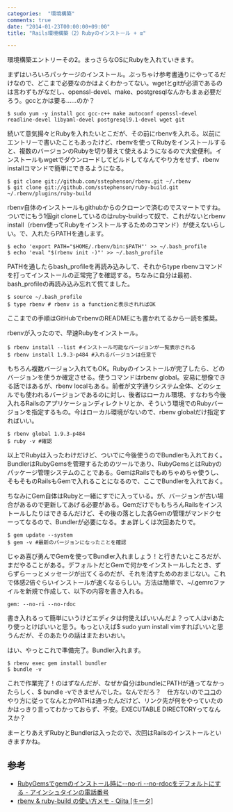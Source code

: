 ```yaml
---
categories:  "環境構築"
comments: true
date: "2014-01-23T00:00:00+09:00"
title: "Rails環境構築（2）Rubyのインストール + α"

---
```


環境構築エントリーその2。まっさらなOSにRubyを入れていきます。

まずはいろいろパッケージのインストール。ぶっちゃけ参考書通りにやってるだけなので、どこまで必要なのかはよくわかってない。wgetとgitが必須であるのは言わずもがなだし、openssl-devel、make、postgresqlなんかもまぁ必要だろう。gccとかは要る……のか？

```
$ sudo yum -y install gcc gcc-c++ make autoconf openssl-devel readline-devel libyaml-devel postgresql9.1-devel wget git
```


続いて意気揚々とRubyを入れたいとこだが、その前にrbenvを入れる。以前にエントリーで書いたこともあったけど、rbenvを使ってRubyをインストールすると、複数のバージョンのRubyを切り替えて使えるようになるので大変便利。インストールもwgetでダウンロードしてビルドしてなんてやり方をせず、rbenv installコマンドで簡単にできるようになる。

```
$ git clone git://github.com/sstephenson/rbenv.git ~/.rbenv
$ git clone git://github.com/sstephenson/ruby-build.git ~/.rbenv/plugins/ruby-build
```


rbenv自体のインストールもgithubからのクローンで済むのでスマートですね。ついでにもう1個git cloneしているのはruby-buildって奴で、これがないとrbenv install（rbenv使ってRubyをインストールするためのコマンド）が使えないらしい。で、入れたらPATHを通します。

```
$ echo 'export PATH="$HOME/.rbenv/bin:$PATH"' >> ~/.bash_profile
$ echo 'eval "$(rbenv init -)"' >> ~/.bash_profile
```


PATHを通したらbash_profileを再読み込みして、それからtype rbenvコマンドを打ってインストールの正常完了を確認する。ちなみに自分は最初、bash_profileの再読み込み忘れて慌てました。

```
$ source ~/.bash_profile
$ type rbenv # rbenv is a functionと表示されればOK
```


ここまでの手順はGitHubでrbenvのREADMEにも書かれてるから一読を推奨。

rbenvが入ったので、早速Rubyをインストール。

```
$ rbenv install --list #インストール可能なバージョンが一覧表示される
$ rbenv install 1.9.3-p484 #入れるバージョンは任意で
```


もちろん複数バージョン入れてもOK。Rubyのインストールが完了したら、どのバージョンを使うか確定させる。使うコマンドはrbenv global。安易に想像できる話ではあるが、rbenv localもある。前者が文字通りシステム全体、どのシェルでも使われるバージョンであるのに対し、後者はローカル環境、すなわち今後入れるRailsのアプリケーションディレクトリとか、そういう環境でのRubyバージョンを指定するもの。今はローカル環境がないので、rbenv globalだけ指定すればいい。

```
$ rbenv global 1.9.3-p484
$ ruby -v #確認
```


以上でRubyは入ったわけだけど、ついでに今後使うのでBundlerも入れておく。BundlerはRubyGemsを管理するためのツールであり、RubyGemsとはRubyのパッケージ管理システムのことである。GemはRailsでもめちゃめちゃ使うし、そもそものRailsもGemで入れることになるので、ここでBundlerを入れておく。

ちなみにGem自体はRubyと一緒にすでに入っている。が、バージョンが古い場合があるので更新してあげる必要がある。GemだけでももちろんRailsをインストールしたりはできるんだけど、その後の落とした各Gemの管理がマンドクセーってなるので、Bundlerが必要になる。まぁ詳しくは次回あたりで。

```
$ gem update --system
$ gem -v #最新のバージョンになったことを確認
```


じゃあ喜び勇んでGemを使ってBundler入れましょう！と行きたいところだが、まだやることがある。デフォルトだとGemで何かをインストールしたとき、ずらずらーっとメッセージが出てくるのだが、それを消すためのおまじない。これで体感2倍ぐらいインストールが速くなるらしい。方法は簡単で、~/.gemrcファイルを新規で作成して、以下の内容を書き入れる。

```
gem: --no-ri --no-rdoc
```


書き入れるって簡単にいうけどエディタは何使えばいいんだよ？って人はviあたり使っとけばいいと思う。もっといえば$ sudo yum install vimすればいいと思うんだが、そのあたりの話はまたおいおい。

はい、やっとこれで準備完了。Bundler入れます。

```
$ rbenv exec gem install bundler
$ bundle -v
```


これで作業完了！のはずなんだが、なぜか自分はbundleにPATHが通ってなかったらしく、$ bundle -vできませんでした。なんでだろ？　仕方ないので[ココ](http://qiita.com/hyshhryk/items/7e728ad57d963454b142)のやり方に従ってなんとかPATHは通ったんだけど、リンク先が何をやっていたのかはっきり言ってわかっておらず、不安。EXECUTABLE DIRECTORYってなんスか？

まーとりあえずRubyとBundlerは入ったので、次回はRailsのインストールといきますかね。

## 参考


* [RubyGemsでgemのインストール時に--no-ri --no-rdocをデフォルトにする - アインシュタインの電話番号](http://blog.ruedap.com/2011/05/14/ruby-gem-install-no-ri-no-rdoc-gemrc)
* [rbenv &amp; ruby-build の使い方メモ - Qiita [キータ]](http://qiita.com/ongaeshi/items/b07beebca21ba7ed8e7f)




